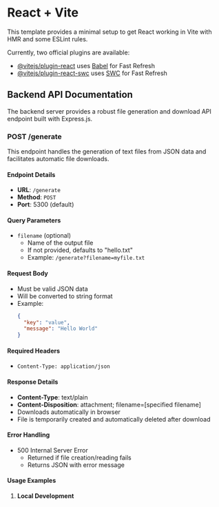 # React + Vite

This template provides a minimal setup to get React working in Vite with HMR and some ESLint rules.

Currently, two official plugins are available:

- [@vitejs/plugin-react](https://github.com/vitejs/vite-plugin-react/blob/main/packages/plugin-react/README.md) uses [Babel](https://babeljs.io/) for Fast Refresh
- [@vitejs/plugin-react-swc](https://github.com/vitejs/vite-plugin-react-swc) uses [SWC](https://swc.rs/) for Fast Refresh


## Backend API Documentation

The backend server provides a robust file generation and download API endpoint built with Express.js.

### POST /generate

This endpoint handles the generation of text files from JSON data and facilitates automatic file downloads.

#### Endpoint Details
- **URL**: `/generate`
- **Method**: `POST`
- **Port**: 5300 (default)

#### Query Parameters
- `filename` (optional)
  - Name of the output file
  - If not provided, defaults to "hello.txt"
  - Example: `/generate?filename=myfile.txt`

#### Request Body
- Must be valid JSON data
- Will be converted to string format
- Example:
  ```json
  {
    "key": "value",
    "message": "Hello World"
  }
  ```

#### Required Headers
- `Content-Type: application/json`

#### Response Details
- **Content-Type**: text/plain
- **Content-Disposition**: attachment; filename=[specified filename]
- Downloads automatically in browser
- File is temporarily created and automatically deleted after download

#### Error Handling
- 500 Internal Server Error
  - Returned if file creation/reading fails
  - Returns JSON with error message

#### Usage Examples

1. **Local Development**

